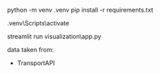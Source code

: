 python -m venv .venv
pip install -r requirements.txt

.venv\Scripts\activate

streamlit run visualization\app.py

data taken from:
- TransportAPI